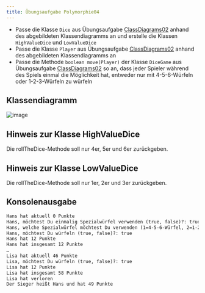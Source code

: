 ```yaml
---
title: Übungsaufgabe Polymorphie04
---
```


- Passe die Klasse `Dice` aus Übungsaufgabe [ClassDiagrams02](../uml/class-diagrams02.md) anhand des abgebildeten Klassendiagramms an und erstelle die Klassen `HighValueDice` und `LowValueDice`
- Passe die Klasse `Player` aus Übungsaufgabe [ClassDiagrams02](../uml/class-diagrams02.md) anhand des abgebildeten Klassendiagramms an
- Passe die Methode `boolean move(Player)` der Klasse `DiceGame` aus Übungsaufgabe [ClassDiagrams02](../uml/class-diagrams02.md) so an, dass jeder Spieler während des Spiels einmal die Möglichkeit hat, entweder nur mit 4-5-6-Würfeln oder 1-2-3-Würfeln zu würfeln

## Klassendiagramm
![image](https://user-images.githubusercontent.com/47243617/170884123-4f6ae3ad-612d-490c-94f3-1f9882b38002.png)

## Hinweis zur Klasse HighValueDice
Die rollTheDice-Methode soll nur 4er, 5er und 6er zurückgeben.

## Hinweis zur Klasse LowValueDice
Die rollTheDice-Methode soll nur 1er, 2er und 3er zurückgeben.

## Konsolenausgabe

```markdown
Hans hat aktuell 0 Punkte
Hans, möchtest Du einmalig Spezialwürfel verwenden (true, false)?: true
Hans, welche Spezialwürfel möchtest Du verwenden (1=4-5-6-Würfel, 2=1-2-3-Würfel)?: 1
Hans, möchtest Du würfeln (true, false)?: true
Hans hat 12 Punkte
Hans hat insgesamt 12 Punkte
…
Lisa hat aktuell 46 Punkte
Lisa, möchtest Du würfeln (true, false)?: true
Lisa hat 12 Punkte
Lisa hat insgesamt 58 Punkte
Lisa hat verloren
Der Sieger heißt Hans und hat 49 Punkte
```
